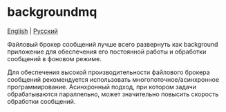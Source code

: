 # backgroundmq

[English](README.md) | [Русский](README.ru.md)

Файловый брокер сообщений лучше всего развернуть как background приложение для обеспечения его постоянной работы и обработки сообщений в фоновом режиме.

Для обеспечения высокой производительности файлового брокера сообщений рекомендуется использовать многопоточное/асинхронное программирование. Асинхронный подход, при котором задачи обрабатываются параллельно, может значительно повысить скорость обработки сообщений.

